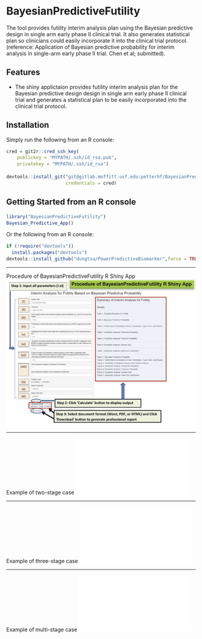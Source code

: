 # BayesianPredictiveFutility
The tool provides futility interim analysis plan using the Bayesian predictive design in single arm early  phase II clinical trial. It also generates  statistical plan so clinicians could easily incorporate it into the clinical trial protocol.
(reference: Application of Bayesian predictive probability for interim analysis in single-arm early phase II trial. Chen et al; submitted).


## Features

* The shiny applictaion provides futility interim analysis plan for the Bayesian predictive design design in single arm early  phase II clinical trial and generates a statistical plan to be easily incorporated  into the clinical trial protocol. 

## Installation

Simply run the following from an R console:

```r
cred = git2r::cred_ssh_key(
	publickey = "MYPATH/.ssh/id_rsa.pub", 
	privatekey = "MYPATH/.ssh/id_rsa")

devtools::install_git("git@gitlab.moffitt.usf.edu:petterhf/BayesianPredFutilPkg.git", 
					  credentials = cred)
```

## Getting Started from an R console

```r
library("BayesianPredictiveFutility")
Bayesian_Predictive_App()
```

Or the following from an R console:

```r
if (!require("devtools"))
  install.packages("devtools")
devtools::install_github("dungtsa/PowerPredictiveBiomarker",force = TRUE)
```

-------------------------------
Procedure of BayesianPredictiveFutility R Shiny App  
![snapshot of shiny app: initial](inst/img/ProcedureOfBayesianPredictiveFutilityRShinyApp.png)

-------------------------------
Example of two-stage case
![Example of two-stage case](Example/Demonstration_Two_Stage.pdf)

-------------------------------
Example of three-stage case
![Example of three-stage case](Example/Demonstration_Three_Stage.pdf)

-------------------------------
Example of multi-stage case
![Example of multi-stage case](Example/Demonstration_Multi_Stage.pdf)
